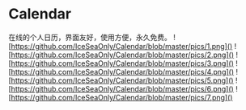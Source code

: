 # Calendar
在线的个人日历，界面友好，使用方便，永久免费。
![https://github.com/IceSeaOnly/Calendar/blob/master/pics/1.png]()
![https://github.com/IceSeaOnly/Calendar/blob/master/pics/2.png]()
![https://github.com/IceSeaOnly/Calendar/blob/master/pics/3.png]()
![https://github.com/IceSeaOnly/Calendar/blob/master/pics/4.png]()
![https://github.com/IceSeaOnly/Calendar/blob/master/pics/5.png]()
![https://github.com/IceSeaOnly/Calendar/blob/master/pics/6.png]()
![https://github.com/IceSeaOnly/Calendar/blob/master/pics/7.png]()
